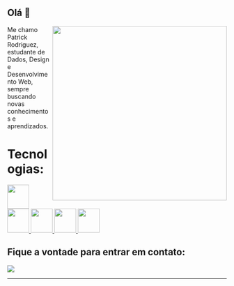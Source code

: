 ## Olá 👋

<img src="https://raw.githubusercontent.com/MicaelliMedeiros/micaellimedeiros/master/image/computer-illustration.png" min-width="400px" max-width="400px" width="400px" align="right">

<p align="left"> 
 Me chamo Patrick Rodriguez, estudante de Dados, Design e Desenvolvimento Web, sempre buscando novas conhecimentos e aprendizados.
</p>

<p align="left">
 <h1>Tecnologias: </h1>
    <a href="https://skillicons.dev">
     <img src="https://icon.icepanel.io/Technology/svg/Python.svg" width="50" height="55" />
     <img src="https://icon.icepanel.io/Technology/svg/Pandas.svg" width="50" height="55"/>
     <img src="https://icon.icepanel.io/Technology/svg/Jupyter.svg" width="50" height="55" />
     <img src="https://icon.icepanel.io/Technology/svg/NumPy.svg" width="50" height="55" />
     <img src="https://icon.icepanel.io/Technology/svg/Python.svg" width="50" height="55" />
  </a>
</p>

<p align="left">
  <h2>Fique a vontade para entrar em contato:</h2>
</p>

<p align="left">
  <a href="https://www.linkedin.com/in/ptrktodev/" target="_blank">
       <img src="https://skillicons.dev/icons?i=linkedin" />
  </a>
</p>

<hr>

